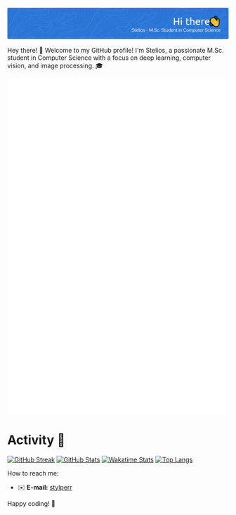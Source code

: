 ![Header](./my_banner.png)


Hey there! 👋 Welcome to my GitHub profile! I'm Stelios, a passionate M.Sc. student in Computer Science with a focus on deep learning, computer vision, and image processing. 🎓


![Metrics](/github-metrics.svg)


# Activity :running:

[![GitHub Streak](https://github-readme-streak-stats.herokuapp.com/?user=stperrakis&theme=tokyonight&date_format=%5BY%20%5DM%20j)](https://github.com/stperrakis/)
[![GitHub Stats](https://github-readme-stats.vercel.app/api?username=stperrakis&theme=tokyonight&count_private=true&show_icons=true&hide_title=true&hide_border=false)](https://github.com/stperrakis/)
[![Wakatime Stats](https://github-readme-stats.vercel.app/api/wakatime?username=stperrakis&theme=tokyonight&hide_title=true&hide_border=false)](https://github.com/stperrakis/)
[![Top Langs](https://github-readme-stats.vercel.app/api/top-langs/?username=stperrakis&hide_progress=true&layout=pie&theme=tokyonight)](https://github.com/stperrakis/)

How to reach me: 
- ✉️  **E-mail:** [stylperr](mailto:stylperr@gmail.com)


Happy coding! 🚀

